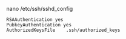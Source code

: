 nano /etc/ssh/sshd_config

	RSAAuthentication yes
	PubkeyAuthentication yes
	AuthorizedKeysFile    .ssh/authorized_keys
